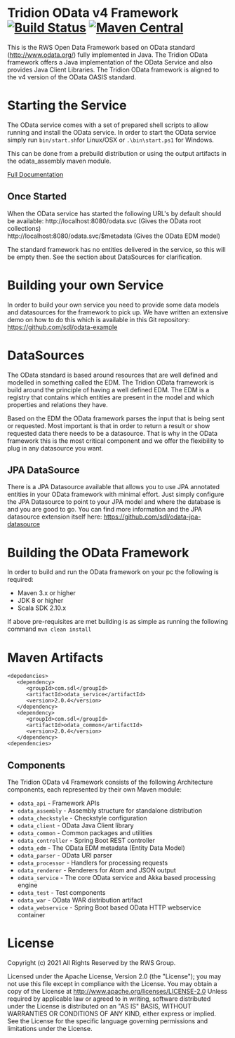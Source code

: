 # Tridion OData v4 Framework [![Build Status](https://travis-ci.org/sdl/odata.svg?branch=master)](https://travis-ci.org/sdl/odata) [![Maven Central](https://maven-badges.herokuapp.com/maven-central/com.sdl/odata/badge.svg)](https://maven-badges.herokuapp.com/maven-central/com.sdl/odata)

This is the RWS Open Data Framework based on OData standard (http://www.odata.org/) fully implemented in Java. The Tridion OData framework offers a Java
implementation of the OData Service and also provides Java Client Libraries. The Tridion OData framework is aligned to the v4 version of the OData OASIS standard.

# Starting the Service

The OData service comes with a set of prepared shell scripts to allow running and install the OData service. In order to start the OData service
simply run `bin/start.sh`for Linux/OSX or `.\bin\start.ps1` for Windows. 
 
This can be done from a prebuild distribution or using the output artifacts in the odata_assembly maven module.

[Full Documentation](odata_assembly/src/main/resources/readme.md)

## Once Started
When the OData service has started the following URL's by default should be available:
http://localhost:8080/odata.svc (Gives the OData root collections)           
http://localhost:8080/odata.svc/$metadata (Gives the OData EDM model)                          

The standard framework has no entities delivered in the service, so this will be empty then. See the section about DataSources for clarification.

# Building your own Service
In order to build your own service you need to provide some data models and datasources for the framework to pick up. We have written an extensive demo on how to do this which is available in this Git repository: https://github.com/sdl/odata-example

# DataSources

The OData standard is based around resources that are well defined and modelled in something called the EDM. The Tridion OData framework is build around the principle of having a well defined EDM. The EDM is a registry that contains which entities are present in the model and which properties and relations they have.

Based on the EDM the OData framework parses the input that is being sent or requested. Most important is that in order to return a result or show requested data there needs to be a datasource. That is why in the OData framework this is the most critical component and we offer the flexibility to plug in any datasource you want.

## JPA DataSource

There is a JPA Datasource available that allows you to use JPA annotated entities in your OData framework with minimal effort. Just simply configure the JPA Datasource to point to your JPA model and where the database is and you are good to go. You can find more information and the JPA datasource extension itself here: https://github.com/sdl/odata-jpa-datasource

# Building the OData Framework
In order to build and run the OData framework on your pc the following is required:
* Maven 3.x or higher
* JDK 8 or higher
* Scala SDK 2.10.x

If above pre-requisites are met building is as simple as running the following command `mvn clean install`

# Maven Artifacts
```
<depedencies>
   <dependency>
      <groupId>com.sdl</groupId>
      <artifactId>odata_service</artifactId>
      <version>2.0.4</version>
   </dependency>
   <dependency>
      <groupId>com.sdl</groupId>
      <artifactId>odata_common</artifactId>
      <version>2.0.4</version>
   </dependency>
<dependencies>
```

## Components

The Tridion OData v4 Framework consists of the following Architecture components, each represented by their own Maven module:

- `odata_api` - Framework APIs
- `odata_assembly` - Assembly structure for standalone distribution
- `odata_checkstyle` - Checkstyle configuration
- `odata_client` - OData Java Client library
- `odata_common` - Common packages and utilities
- `odata_controller` - Spring Boot REST controller
- `odata_edm` - The OData EDM metadata (Entity Data Model)
- `odata_parser` - OData URI parser
- `odata_processor` - Handlers for processing requests
- `odata_renderer` - Renderers for Atom and JSON output
- `odata_service` - The core OData service and Akka based processing engine
- `odata_test` - Test components
- `odata_war` - OData WAR distribution artifact
- `odata_webservice` - Spring Boot based OData HTTP webservice container

# License
Copyright (c) 2021 All Rights Reserved by the RWS Group.

Licensed under the Apache License, Version 2.0 (the "License");
you may not use this file except in compliance with the License.
You may obtain a copy of the License at
http://www.apache.org/licenses/LICENSE-2.0
Unless required by applicable law or agreed to in writing, software
distributed under the License is distributed on an "AS IS" BASIS,
WITHOUT WARRANTIES OR CONDITIONS OF ANY KIND, either express or implied.
See the License for the specific language governing permissions and
limitations under the License.
